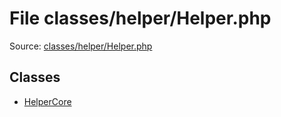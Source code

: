 File classes/helper/Helper.php
=========

Source: [classes/helper/Helper.php](https://github.com/PrestaShop/PrestaShop/blob/1.5.6.2/classes/helper/Helper.php)


Classes
-------

* [HelperCore](class.HelperCore.md)


